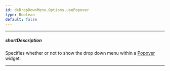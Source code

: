```yaml
---
id: dxDropDownMenu.Options.usePopover
type: Boolean
default: false
---
```

---
##### shortDescription
Specifies whether or not to show the drop down menu within a [Popover](/api-reference/10%20UI%20Widgets/dxPopover/dxPopover.md '/Documentation/ApiReference/UI_Widgets/dxPopover/') widget.

---
